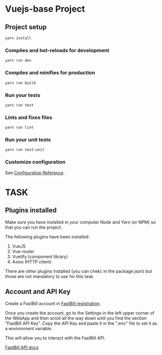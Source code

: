 # Vuejs-base Project

## Project setup
```
yarn install
```

### Compiles and hot-reloads for development
```
yarn run dev
```

### Compiles and minifies for production
```
yarn run build
```

### Run your tests
```
yarn run test
```

### Lints and fixes files
```
yarn run lint
```

### Run your unit tests
```
yarn run test:unit
```

### Customize configuration
See [Configuration Reference](https://cli.vuejs.org/config/).


# TASK

## Plugins installed

Make sure you have installed in your computer Node and Yarn (or NPM) so that you can run the project. 

The following plugins have been installed:
1. VueJS
2. Vue-router
3. Vuetify (component library)
4. Axios (HTTP client)

There are other plugins installed (you can chekc in the package.json) but those are not mandatory to use for this task.

## Account and API Key

Create a FastBill account in [FastBill registration](https://www.fastbill.com/registrierung).

Once you create the account, go to the Settings in the left upper corner of the WebApp and then scroll all the way down until 
you find the section "FastBill API Key". Copy the API Key and paste it in the ".env" file to set it as a environment variable.
 
This will allow you to interact with the FastBill API.

[FastBill API docs](https://apidocs.fastbill.com/)